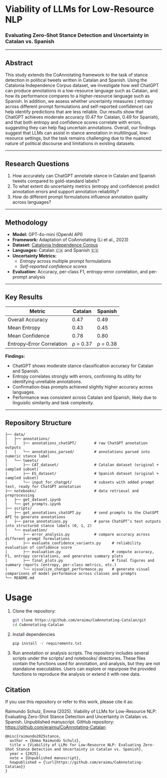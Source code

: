 # Viability of LLMs for Low-Resource NLP  
### Evaluating Zero-Shot Stance Detection and Uncertainty in Catalan vs. Spanish

---

## Abstract

This study extends the CoAnnotating framework to the task of stance detection in political tweets written in Catalan and Spanish. Using the Catalonia Independence Corpus dataset, we investigate how well ChatGPT can produce annotations in a low-resource language such as Catalan, and how its performance compares to a higher-resource language such as Spanish. In addition, we assess whether uncertainty measures ( entropy across different prompt formulations and self-reported confidence) can help identify predictions that are less reliable. Our results show that ChatGPT achieves moderate accuracy (0.47 for Catalan, 0.49 for Spanish), and that both entropy and confidence scores correlate with errors, suggesting they can help flag uncertain annotations. Overall, our findings suggest that LLMs can assist in stance annotation in multilingual, low-resource settings, but the task remains challenging due to the nuanced nature of political discourse and limitations in existing datasets.


---

## Research Questions

1. How accurately can ChatGPT annotate stance in Catalan and Spanish tweets compared to gold-standard labels?  
2. To what extent do uncertainty metrics (entropy and confidence) predict annotation errors and support annotation reliability?  
3. How do different prompt formulations influence annotation quality across languages?

---

## Methodology

- **Model:** GPT-4o-mini (OpenAI API)  
- **Framework:** Adaptation of CoAnnotating (Li et al., 2023)  
- **Dataset:** [Catalonia Independence Corpus](https://aclanthology.org/2020.lrec-1.171/)  
- **Languages:** Catalan 🇨🇦 and Spanish 🇪🇸  
- **Uncertainty Metrics:**  
  - *Entropy* across multiple prompt formulations  
  - *Self-reported confidence scores*  
- **Evaluation:** Accuracy, per-class F1, entropy-error correlation, and per-prompt analysis

---

## Key Results

| Metric | Catalan | Spanish |
|--------|----------|----------|
| Overall Accuracy | 0.47 | 0.49 |
| Mean Entropy | 0.43 | 0.45 |
| Mean Confidence | 0.78 | 0.80 |
| Entropy–Error Correlation | ρ = 0.37 | ρ = 0.38 |

**Findings:**
- ChatGPT shows moderate stance classification accuracy for Catalan and Spanish.  
- Entropy correlates strongly with errors, confirming its utility for identifying unreliable annotations.  
- Confirmation-bias prompts achieved slightly higher accuracy across languages.  
- Performance was consistent across Catalan and Spanish, likely due to linguistic similarity and task complexity.

---

## Repository Structure

```text
├── data/                          
│   ├── annotations/               
|   │   ├── annotations_chatGPT/        # raw ChatGPT annotation outputs       
|   │   └── annotations_parsed/         # annotations parsed into numeric stance label
│   └── tweets/                    
|       ├── CAT_dataset/                # Catalan dataset (original + sampled subset)
|       ├── ES_dataset/                 # Spanish dataset (original + sampled subset)                    
|       └── input_for_chatgpt/          # subsets with added prompt text, ready for ChatGPT annotation
├── notebooks/                          # data retrieval and preprocessing
|   ├── get_dataset.ipynb           
|   └── get_prompts.ipynb 
├── scripts/                       
|   ├── get_annotations_chatGPT.py      # send prompts to the ChatGPT API to generate annotations
|   ├── parse_annotations.py            # parse ChatGPT’s text outputs into structured stance labels (0, 1, 2)
│   └── evaluation/                
|       ├── error_analysis.py           # compare accuracy across different prompt formulations
|       ├── evaluate_confidence_variants.py     # reliability evaluation of confidence score 
|       ├── evaluation.py                       # compute accuracy, F1, entropy correlations, and generates summary plots
|       ├── final_plots.py                      # final figures and summary reports (entropy, per-class metrics, etc.)
|       └── visualize_chatgpt_performance.py    # generate visual comparisons of model performance across classes and prompts
└── README.md              
```

# Usage 
1. Clone the repository:
   ```bash
   git clone https://github.com/eraimu/CoAnnotating-Catalan/git
   cd CoAnnotating-Catalan

2. Install dependencies
   ```bash
   pip install -r requirements.txt

3. Run annotation or analysis scripts. The repository includes several scripts under the scripts/ and notebooks/ directories.
These files contain the functions used for annotation, and analysis, but they are not standalone executables. Users can explore or repurpose the provided functions to reproduce the analysis or extend it with new data.

## Citation 
If you use this repository or refer to this work, please cite it as:

Raimundo Schulz, Emma (2025). Viability of LLMs for Low-Resource NLP: Evaluating Zero-Shot Stance Detection and Uncertainty in Catalan vs. Spanish.
Unpublished manuscript. GitHub repository: https://github.com/eraimu/CoAnnotating-Catalan

```text
@misc{raimundo2025stance,
  author = {Emma Raimundo Schulz},
  title = {Viability of LLMs for Low-Resource NLP: Evaluating Zero-Shot Stance Detection and Uncertainty in Catalan vs. Spanish},
  year = {2025},
  note = {Unpublished manuscript},
  howpublished = {\url{https://github.com/eraimu/CoAnnotating-Catalan}}
}
```
